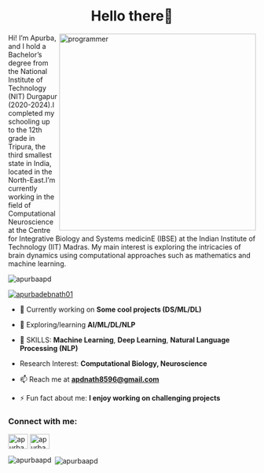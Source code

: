 <h1 align="center">Hello there👋</h1>
<img align="right" alt="programmer" width="400" src="https://thumbs.gfycat.com/AgonizingEvenHoiho-size_restricted.gif">

<p align="left">Hi!
I’m Apurba, and I hold a Bachelor’s degree from the National Institute of Technology (NIT) Durgapur (2020-2024).I completed my schooling up to the 12th grade in Tripura, the third smallest state in India, located in the North-East.I’m currently working in the field of Computational Neuroscience at the Centre for Integrative Biology and Systems medicinE (IBSE) at the Indian Institute of Technology (IIT) Madras. My main interest is exploring the intricacies of brain dynamics using computational approaches such as mathematics and machine learning.</p>

<p align="left"> <img src="https://komarev.com/ghpvc/?username=apurbaapd&label=Profile%20views&color=0e75b6&style=flat" alt="apurbaapd" /> </p>

<p align="left"> <a href="https://twitter.com/apurbadebnath01" target="blank"><img src="https://img.shields.io/twitter/follow/apurbadebnath01?logo=twitter&style=for-the-badge" alt="apurbadebnath01" /></a> </p>

- 🔭 Currently working on **Some cool projects (DS/ML/DL)**

- 🌱 Exploring/learning **AI/ML/DL/NLP**
  
- 🎯 SKILLS: **Machine Learning**, **Deep Learning**, **Natural Language Processing (NLP)**

- Research Interest: **Computational Biology, Neuroscience**

- 📫 Reach me at **apdnath8596@gmail.com**

- ⚡ Fun fact about me: **I enjoy working on challenging projects**

<h3 align="left">Connect with me:</h3>
<p align="left">
<a href="https://twitter.com/apurbadebnath01" target="blank"><img align="center" src="https://raw.githubusercontent.com/rahuldkjain/github-profile-readme-generator/master/src/images/icons/Social/twitter.svg" alt="apurbadebnath01" height="30" width="40" /></a>
<a href="https://www.linkedin.com/in/apurba-debnath-a75a93211/" target="blank"><img align="center" src="https://raw.githubusercontent.com/rahuldkjain/github-profile-readme-generator/master/src/images/icons/Social/linked-in-alt.svg" alt="apurba-debnath-a75a93211" height="30" width="40" /></a>
</p>

<p><img align="left" src="https://github-readme-stats.vercel.app/api/top-langs?username=apurbaapd&show_icons=true&locale=en&layout=compact" alt="apurbaapd" /></p>

<p>&nbsp;<img align="center" src="https://github-readme-stats.vercel.app/api?username=apurbaapd&show_icons=true&locale=en" alt="apurbaapd" /></p>
